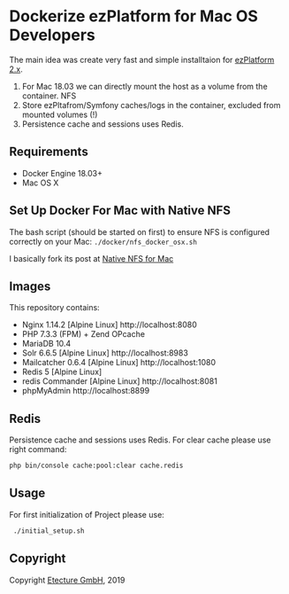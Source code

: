 # Dockerize ezPlatform for Mac OS Developers
The main idea was create very fast and simple installtaion for [ezPlatform 2.x](https://www.ezplatform.com). 
1. For Mac 18.03 we can directly mount the host as a volume from the container. NFS
2. Store ezPltafrom/Symfony caches/logs in the container, excluded from mounted volumes (!)
2. Persistence cache and sessions uses Redis.

## Requirements
- Docker Engine 18.03+
- Mac OS X

## Set Up Docker For Mac with Native NFS

The bash script (should be started on first) to ensure NFS is configured correctly on your Mac: ```./docker/nfs_docker_osx.sh```

I basically fork its post at [Native NFS for Mac](https://medium.com/@sean.handley/how-to-set-up-docker-for-mac-with-native-nfs-145151458adc)

##  Images
This repository contains:
- Nginx 1.14.2 [Alpine Linux]
http://localhost:8080
- PHP 7.3.3 (FPM) + Zend OPcache
- MariaDB 10.4
- Solr 6.6.5 [Alpine Linux] http://localhost:8983
- Mailcatcher 0.6.4 [Alpine Linux]
http://localhost:1080
- Redis 5 [Alpine Linux]
- redis Commander [Alpine Linux]
http://localhost:8081
- phpMyAdmin
http://localhost:8899

## Redis
Persistence cache and sessions uses Redis.
For clear cache please use right command:
```bash 
php bin/console cache:pool:clear cache.redis
```

## Usage
For first initialization of Project please use:
```bash
 ./initial_setup.sh
```

## Copyright
Copyright [Etecture GmbH](http://etecture.de/), 2019